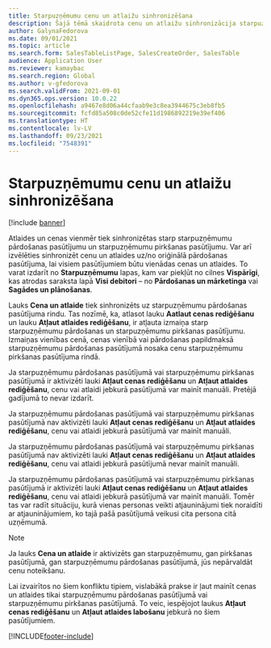 ```yaml
---
title: Starpuzņēmumu cenu un atlaižu sinhronizēšana
description: Šajā tēmā skaidrota cenu un atlaižu sinhronizācija starpuzņēmumu pārdošanas un pirkšanas pasūtījumiem
author: GalynaFedorova
ms.date: 09/01/2021
ms.topic: article
ms.search.form: SalesTableListPage, SalesCreateOrder, SalesTable
audience: Application User
ms.reviewer: kamaybac
ms.search.region: Global
ms.author: v-gfedorova
ms.search.validFrom: 2021-09-01
ms.dyn365.ops.version: 10.0.22
ms.openlocfilehash: a9467e8d06a44cfaab9e3c8ea3944675c3eb8fb5
ms.sourcegitcommit: fcfd85a508c0de52cfe11d1986892219e39ef406
ms.translationtype: HT
ms.contentlocale: lv-LV
ms.lasthandoff: 09/23/2021
ms.locfileid: "7548391"
---
```

# <a name="synchronize-intercompany-prices-and-discounts"></a>Starpuzņēmumu cenu un atlaižu sinhronizēšana

[!include [banner](../../includes/banner.md)]

Atlaides un cenas vienmēr tiek sinhronizētas starp starpuzņēmumu pārdošanas pasūtījumu un starpuzņēmumu pirkšanas pasūtījumu. Var arī izvēlēties sinhronizēt cenu un atlaides uz/no oriģinālā pārdošanas pasūtījuma, lai visiem pasūtījumiem būtu vienādas cenas un atlaides. To varat izdarīt no **Starpuzņēmumu** lapas, kam var piekļūt no cilnes **Vispārīgi**, kas atrodas saraksta lapā **Visi debitori** – no **Pārdošanas un mārketinga** vai **Sagādes un plānošanas**.

Lauks **Cena un atlaide** tiek sinhronizēts uz starpuzņēmumu pārdošanas pasūtījuma rindu. Tas nozīmē, ka, atlasot lauku **Aatlaut cenas rediģēšanu** un lauku **Atļaut atlaides rediģēšanu**, ir atļauta izmaiņa starp starpuzņēmumu pārdošanas un starpuzņēmumu pirkšanas pasūtījumu. Izmaiņas vienības cenā, cenas vienībā vai pārdošanas papildmaksā starpuzņēmumu pārdošanas pasūtījumā nosaka cenu starpuzņēmumu pirkšanas pasūtījuma rindā.

Ja starpuzņēmumu pārdošanas pasūtījumā vai starpuzņēmumu pirkšanas pasūtījumā ir aktivizēti lauki **Atļaut cenas rediģēšanu** un **Atļaut atlaides rediģēšanu**, cenu vai atlaidi jebkurā pasūtījumā var mainīt manuāli. Pretējā gadījumā to nevar izdarīt.

Ja starpuzņēmumu pārdošanas pasūtījumā vai starpuzņēmumu pirkšanas pasūtījumā nav aktivizēti lauki **Atļaut cenas rediģēšanu** un **Atļaut atlaides rediģēšanu**, cenu vai atlaidi jebkurā pasūtījumā var mainīt manuāli.

Ja starpuzņēmumu pārdošanas pasūtījumā vai starpuzņēmumu pirkšanas pasūtījumā nav aktivizēti lauki **Atļaut cenas rediģēšanu** un **Atļaut atlaides rediģēšanu**, cenu vai atlaidi jebkurā pasūtījumā nevar mainīt manuāli.

Ja starpuzņēmumu pārdošanas pasūtījumā vai starpuzņēmumu pirkšanas pasūtījumā ir aktivizēti lauki **Atļaut cenas rediģēšanu** un **Atļaut atlaides rediģēšanu**, cenu vai atlaidi jebkurā pasūtījumā var mainīt manuāli. Tomēr tas var radīt situāciju, kurā vienas personas veikti atjauninājumi tiek noraidīti ar atjauninājumiem, ko tajā pašā pasūtījumā veikusi cita persona citā uzņēmumā.

> [!NOTE]
> Ja lauks **Cena un atlaide** ir aktivizēts gan starpuzņēmumu, gan pirkšanas pasūtījumā, gan starpuzņēmumu pārdošanas pasūtījumā, jūs nepārvaldāt cenu noteikšanu.

Lai izvairītos no šiem konfliktu tipiem, vislabākā prakse ir ļaut mainīt cenas un atlaides tikai starpuzņēmumu pārdošanas pasūtījumā vai starpuzņēmumu pirkšanas pasūtījumā. To veic, iespējojot laukus **Atļaut cenas rediģēšanu** un **Atļaut atlaides labošanu** jebkurā no šiem pasūtījumiem.

[!INCLUDE[footer-include](../../includes/footer-banner.md)]
